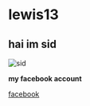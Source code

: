 # lewis13
## hai im sid
![sid](https://github.com/user-attachments/assets/a1f0e0f0-1bdb-4b86-ba6a-747e84809758)


**my facebook account**

[facebook](https://facebook.com)



